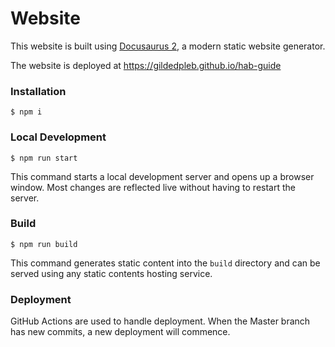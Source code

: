 # Website

This website is built using [Docusaurus 2](https://docusaurus.io/), a modern
static website generator.

The website is deployed at https://gildedpleb.github.io/hab-guide

### Installation

```
$ npm i
```

### Local Development

```
$ npm run start
```

This command starts a local development server and opens up a browser window.
Most changes are reflected live without having to restart the server.

### Build

```
$ npm run build
```

This command generates static content into the `build` directory and can be
served using any static contents hosting service.

### Deployment

GitHub Actions are used to handle deployment. When the Master branch has new
commits, a new deployment will commence.
